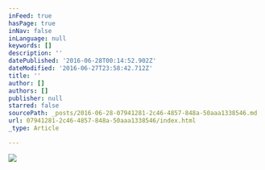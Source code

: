 ```yaml
---
inFeed: true
hasPage: true
inNav: false
inLanguage: null
keywords: []
description: ''
datePublished: '2016-06-28T00:14:52.902Z'
dateModified: '2016-06-27T23:58:42.712Z'
title: ''
author: []
authors: []
publisher: null
starred: false
sourcePath: _posts/2016-06-28-07941281-2c46-4857-848a-50aaa1338546.md
url: 07941281-2c46-4857-848a-50aaa1338546/index.html
_type: Article

---
```

![](https://the-grid-user-content.s3-us-west-2.amazonaws.com/385aff55-e092-4efa-bd2a-81d9843732f5.jpg)